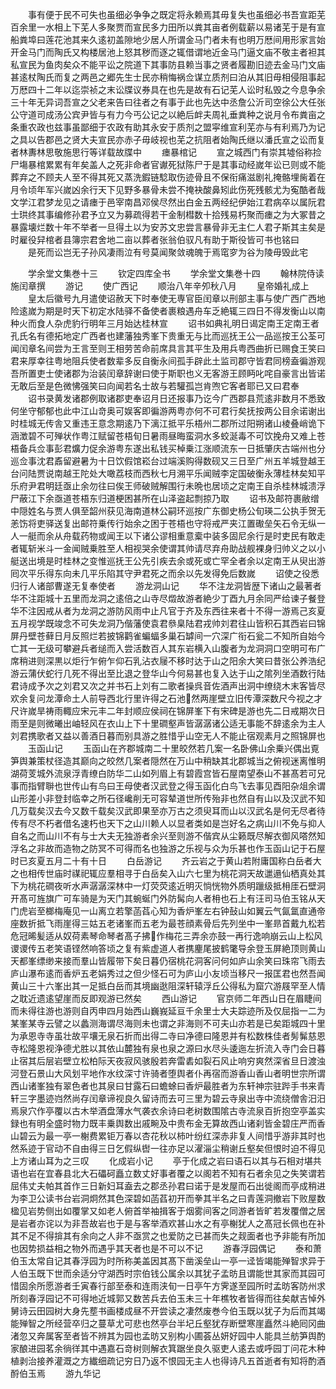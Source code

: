 <!-- { "loadSidebar": true } -->
　　事有便于民不可失也虽细必争争之既定将永赖焉其毋复失也虽细必书吾宣距芜百余里一水相上下芜人多聚贾而宣民多力田所以粪其亩者例载薪以易诸芜于是有宣船粪埠曰莲花池其来久逺初盖隙地少居人所谓金马门者未有也明万厯间用形家言始开金马门而陶氏又构楼居池上怒其秽而逐之辄借谓地近金马门逼文庙不敬主者袒其私宣民为鱼肉矣众不能平讼之院道下其事防县赖当事之贤者履勘旧迹去金马门文庙甚逺杖陶氏而复之两邑之郷先生士民亦稍悔祸佥谋立质剂曰泊从其旧毋相侵阻事起万厯四十二年以迄崇祯之末讼牒议券具在也先是故有石记芜人讼时私毁之今息争余三十年无异词吾宣之父老来告曰往者之有事于此也先达中丞詹公沂司空徐公大任张公守道司成汤公宾尹皆与有力今丐公记之以絶后衅夫周礼垂粪种之说月令布粪亩之条重农政也兹事虽鄙细于农政有助其永安于质剂之盟寜维宣利芜亦与有利焉乃为记之具以告郡邑之贤大夫宣民亦赤子毋岐视也芜之抗阻者始陶氏继以潘氏宣之讼而复者林夀林思敬施思行等详载故牒中
　　瘗暴棺记
　　宣之城西门有崇其墟俗称捡尸塲暴棺累累有年矣盖人之死非命者官谳死狱陈尸于是其事动经嵗年讼已则或不能葬弃之不顾夫人至不得其死又蒸洗鍜链騐取伤迹骨且不保衔痛滋剧礼掩骼埋胔着在月令顷年军兴嵗凶余行天下见野多暴骨未尝不掩袂酸鼻矧此伤死残骸尤为寃酷者哉文学江君梦龙见之请瘗于邑宰南昌邓侯尽然出白金五两经纪伊始江君病卒以属阮君士珙终其事编修孙君予立又为募疏得若干金制槥数十拾残易朽聚而瘗之为大冢昔之暴露壊烂数十年不举者一旦得土以为安苏文忠尝言暴骨非无主仁人君子斯其主矣是时雇役舁棺者县簿宗君舍地二亩以葬者张翁伯驭凡有助于斯役皆可书也铭曰
　　是死而讼岂无子孙风凄雨泣有号莫闻聚敛魂魄于焉窀穸为谷为陵毋毁此宅











　　学余堂文集巻十三
　　钦定四库全书
　　学余堂文集巻十四
　　翰林院侍读施闰章撰
　　游记
　　使广西记
　　顺治八年辛夘秋八月
　　皇帝婚礼成上
　　皇太后徽号九月遣使诏赦天下时奉使无専官臣闰章以刑部主事与使广西广西地险逺嵗为期是时天下初定水陆驿不备使者裹粮遇舟车乏絶辄三四日不得发衡山以南种火而食人杂虎豹行明年三月始达桂林宣
　　诏书如典礼明日谒定南王定南王者孔氏名有德拓地定广西者也建藩独秀峯下贵重无与比而巡抚王公一品巡按王公荃可闻闰章名间尝为王言至则王相劳苦命前席具言其平生及用兵粤西曲折已赐食王笑曰君来厚幸往粤地阻兵使者数辈多反自衡永间孤手辟此土监司郡守皆君同榜盍徧游观吾所置吏士使诸郡为治装闰章辞谢曰使于斯职也义无客游王顾眄叱咤自豪言出皆诺无敢后至是色微怫强笑曰向闻若名士故与若驩孤岂肯喣它客者耶已又曰君奉
　　诏书录黄发诸郡例取诸郡吏奉诏月日还报事乃讫今广西郡县荒逺非数月不悉致何坐守郁郁也此中江山竒奥可娱客即徧游两粤亦何不可君行矣抚按两公目余诺谢出时桂城无传舎又重违王意念期逺乃下漓江抵平乐梧州二郡所过阳朔诸山棱叠峭诡下涵澂碧不可殚状作粤江赋留苍梧旬日暑雨昼晦蛮洞水多蛟涎毒不可饮挽舟又难上苍梧备兵佥事彭君爌力促余游粤东遂出私钱买棹乗江涨顺流东一日抵肇庆古端州也分巡佥事沈君鼒留避暑为十日饮假馆崧台过端溪购得数砚又三日至广州五羊城登越王台问陆贾说南越王陀处大噉荔枝而西秋七月溯平乐闻贼李定国破衡永薄桂林矣知平乐府尹君明廷亟止余勿往曰俟王师破贼解围行未晩也居顷之定南王自杀桂林城溃浮尸蔽江下余亟道苍梧东归道梗困甚所在山泽盗起剽掠乃取
　　诏书及邮符裹敝缯中隠姓名与贾人俱至韶州获见海南道林公嗣环巡按广东御史杨公旬瑛二公执手贺无恙饬将吏驿送复出邮符乗传行始余之困于苍梧也守将戒严夹江置礮垒矢石令无纵一人一艇而余从舟载药物或闻王以下诸公谬相重意槖中装多固尼余行是时吏民有敢走者辄斩米斗一金闻贼乗胜至人相视哭余使谓其帅请尽弃舟助战舰裸身归帅义之以小艇送出境是时桂林之变惟巡抚王公先引疾去余或死或亡罕全者余以定南王从臾出游囘次平乐得东向未几平乐陷其守尹君死之而余以先发得免后数嵗
　　诏使之役悉归行人诸部曹遂无复奉使者
　　游龙洞山记
　　华不注龙洞皆歴下诸山之最著者华不注距城十五里而龙洞之逺倍之山寺尽燬故游者絶少丁酉九月余同严给谏子餐登华不注因戒从者为龙洞之游防风雨中止凡官于齐及东西往来者十不得一游焉己亥夏五月视学既竣念不可失龙洞乃偕藩使袁君叅臬陆君戎帅刘君往山皆积石其西岩曰锦屏丹壁苍藓日月反照烂若披锦鹳雀蝙蝠多巢石罅间一穴深广衔石瓮二不知所自始今亡其一无级可攀避兵者缒而入尝活数百人其东岩横入山腹者为龙洞洞口空明可布广席稍进则深黒以炬行乍俯乍仰石乳沾衣屦不移时达于山之阳余大笑曰昔张公养浩纪游云蒲伏蛇行几死不得出至比退之登华山今何易甚也复入达于山之隂列坐酒数行陆君诗成予次之刘君又次之并书石上刘有二歌者操呉音佐酒声出洞中缭绕木末客皆尽欢余复问龙潭命土人前导西北行里许得之石池然两崖壁立旧传潭深数尺今视之才尺许嵗旱祷雨輙应宋元丰二年封顺应侯祠在锦屏峯下有宋碑是游也先二日戒期次日雨至是则微曦出岫轻风在衣山上下十里磵壑声皆潺潺诸公适无事能不辞逺余为主人刘君携歌者又益以善酒日暮而别具游之胜惜乎山空无人不能止宿观素月之照锦屏也
　　玉函山记
　　玉函山在齐郡城南二十里皎然若几案一名卧佛山余乗兴偶出覔笋舆兼策杖径造其巅向之皎然几案者隠然在万山中稍缺其北郡城当之俯视迷离惟明湖荷芰城外流泉浮青缭白防华二山如列眉上有碧霞宫皆石屋南望泰山不甚髙若可兄事而指臂聨也世传山有鸟曰王母使者汉武登之得玉函化白鸟飞去事见酉阳杂俎余谓山形差小非登封临幸之所石径巉削无可容辇道世所传殆非也然自有山以及汉武不知几万载矣汉去今又数千载矣汉武即果至亦万古之须臾耳而山以汉武名是何无尽者待传有尽不朽者借名速朽也天下之山川赖人以显者类如是岂好名之病山川不免与抑人自名之而山川不有与士大夫无独游者余兴至则游不偕宾从尘籁既尽解衣御风嗒然知浮名之非故而造物之防冥不可得而名也独游之乐视与众为乐甚也作玉函山记于石屋时已亥夏五月二十有十日
　　白岳游记
　　齐云岩之于黄山若附庸国称白岳者大之也相传世庙时禖祀辄应羣相寻于白岳矣入山六七里为桃花洞天故邋遢仙栖真处其下为桃花磵夜听水声潺潺深林中一灯荧荧逺近明灭惝恍物外质明躐级抵枏厓石壁洞开髙可旌旗广可车骑是为天门其蜿蜒门外防髯向人者枏也石上有汪司马伯玉铭从天门虎岩至榔梅庵见一山离立若擎菡萏心知为香炉峯左右钟鼔山如翼云气氤氲直通帝座数折抵飞雨崖得三姑五老诸峯而五老为最苍顔素骨后先列坐中一峯昻首戴九松若危冠晞髪适从奴荷素琴命琴者髙子拂作梅花三弄余亦鼓一再行逸响崩云山上松风谡谡传五老笑语铿然响答顷之复有紫虚道人者携麈尾披鹤氅导余登玉屏絶顶则黄山天都峯缥缈来接而羣山皆履带下矣日暮仍宿桃花洞客问何如庐山余笑曰珠帘飞雨去庐山瀑布逺而香炉五老娟秀过之但少怪石可为庐山小友顷当移尺一报匡君也然吾闻黄山三十六峯出其一足抵白岳而其境幽逖阻深轩辕浮丘公得私为窟穴游屐罕至人情之耽近遗逺望崖而反即观游已然矣
　　西山游记
　　官京师二年西山日在眉睫间而未得往游也游则自丙申四月始西山巍峩延亘千余里士大夫踪迹所及仅屈指一二为某峯某寺云譬之以蠡测海谓尽海则未也谓之非海则不可夫山亦若是已矣距城四十里为承恩寺寺虽壮故平壤无泉石折而出得二寺曰净德曰隆恩并有松数株佳者髣髴慈恩寺松隆恩视浄德尤胜以其依山麓独有泉也泉之源曰水尽头逶迤左折流入寺门会日暮止宿其后层岩壁立松柏际天夜寂风骇殷若奔雷砉如裂石风止响穷爽然深省旦日渡浊河登石景山大风划平地作水纹深寸许骑者堕舆者仆再宿而游香山香山者明世宗所谓西山诸峯独有翠色者也其泉曰甘露石曰蟾蜍曰香炉最胜者为东轩神宗驻跸手书来青轩三字墨迹岿然尚存闰章谛视良久留诗而去可三里为碧云寺泉出寺中流绕僧舎汨汨焉泉穴作亭覆以古木举酒盘薄水气袭衣余诗曰老树数围隂古寺流泉百折抱空亭盖实録也有明全盛时物力既丰乗舆数出戚畹及中贵布金无算故西山诸刹皆金碧庄严而香山碧云为最一亭一榭费累钜万春以杏花秋以柿叶纷红深赤非复人间惜乎游非其时也然系迹于官动不自由得三日乞假纵辔一往亦足以濯淄尘稍谢丘壑矣但恨时迫不得见上方诸山耳为之三叹
　　化成岩小记
　　亭于化成之岩曰语石以其与石相对堪共语也岩在宜春县北大石礧砢矗立数丈好事者覆之以阁若不知有石者余见之失笑谓若屈伟丈夫帕其首作三日新妇耳盍去之郡丞孙君曰诺于是发屋而石出徙阁而亭成稍进为李卫公读书台岩洞炯然其色深碧如菡萏初开而拳其半名之曰青莲洞撤岩下败屋数楹见岩势侧出如覆掌又如老人俯首举袖揖客于烟雾间客之同游者皆旷若发覆僧之居是岩者亦诧以为非吾故岩也于是与客举酒欢甚山水之有亭榭犹人之髙冠长佩也在补其不足不得揜其有余向之人非不亟赏之也爱防之已甚而失之觌面者也予非能有所加也因势损益相之物外而遇乎其天者也是不可以不记
　　游春浮园偶记
　　泰和萧伯玉太常自记其春浮园为时所称美盖因其髙下凿溪垒山一亭一迳皆竭能殚智求异于人伯玉既下世而余适分守湖西时宗伯钱公属余以其犹子孟昉且谓能世其家而其园可惜固余所愿游者壬寅春行部至泰和连雨浃旬一日亭午方霁遂至园所时孟昉客防州求所刻春浮园记不可得地近城郭又数苦兵去伯玉未三十年樵牧者皆得而往矣献吉悼外舅诗云田园树大身先塟书画楼成昼不开尝读之凄然废巻今伯玉既以犹子为后而其竭能殚智之所经营卒归之蔓草尤可悲也然亭台半圮丘壑犹存断壁寒崖矗然斗絶囘冈曲渚忽又奔属客至者皆不辨其为园也孟昉又别构小圃荟丛妍好园中人能具兰舫笋舆酌家酿进园茗余徜徉其中遇嘉石竒树则解衣箕踞坐良久驱吏人逺去或呼园丁问花木种植剥治接养灌溉之方纎细疏记穷日乃返不恨园无主人也得诗凡五首逝者有知将酌酒酹伯玉焉
　　游九华记
